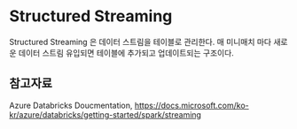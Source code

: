 # Structured Streaming

Structured Streaming 은 데이터 스트림을 테이블로 관리한다. 매 미니매치 마다 새로운 데이터 스트림 유입되면 테이블에 추가되고 업데이트되는 구조이다.




## 참고자료
Azure Databricks Doucmentation, https://docs.microsoft.com/ko-kr/azure/databricks/getting-started/spark/streaming

